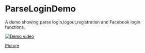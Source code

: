 ParseLoginDemo
==============

A demo showing parse login,logout,registration and Facebook login functions.

[![Demo video](http://img.youtube.com/vi/xITUX7zPl8Y/0.jpg)](http://www.youtube.com/watch?v=xITUX7zPl8Y)

[Picture](https://github.com/zhouhao27/ParseLoginDemo/blob/master/User/Images.xcassets/BtnLogin.imageset/login-button-small%402x.png)

